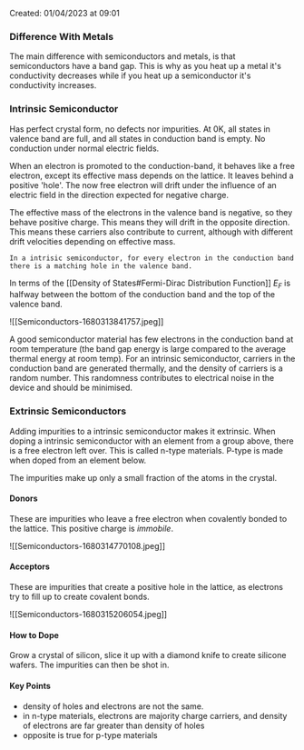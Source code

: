 Created: 01/04/2023 at 09:01

### Difference With Metals
The main difference with semiconductors and metals, is that semiconductors have a band gap. This is why as you heat up a metal it's conductivity decreases while if you heat up a semiconductor it's conductivity increases.

### Intrinsic Semiconductor
Has perfect crystal form, no defects nor impurities. At 0K, all states in valence band are full, and all states in conduction band is empty. No conduction under normal electric fields.

When an electron is promoted to the conduction-band, it behaves like a free electron, except its effective mass depends on the lattice. It leaves behind a positive 'hole'. The now free electron will drift under the influence of an electric field in the direction expected for negative charge.

The effective mass of the electrons in the valence band is negative, so they behave positive charge. This means they will drift in the opposite direction. This means these carriers also contribute to current, although with different drift velocities depending on effective mass.

```ad-info
In a intrisic semiconductor, for every electron in the conduction band there is a matching hole in the valence band.
```

In terms of the [[Density of States#Fermi-Dirac Distribution Function]] $E_F$ is halfway between the bottom of the conduction band and the top of the valence band.

![[Semiconductors-1680313841757.jpeg]]

A good semiconductor material has few electrons in the conduction band at room temperature (the band gap energy is large compared to the average thermal energy at room temp). For an intrinsic semiconductor, carriers in the conduction band are generated thermally, and the density of carriers is a random number. This randomness contributes to electrical noise in the device and should be minimised.

### Extrinsic Semiconductors
Adding impurities to a intrinsic semiconductor makes it extrinsic. When doping a intrinsic semiconductor with an element from a group above, there is a free electron left over. This is called n-type materials. P-type is made when doped from an element below.

The impurities make up only a small fraction of the atoms in the crystal.

#### Donors
These are impurities who leave a free electron when covalently bonded to the lattice. This positive charge is *immobile*.

![[Semiconductors-1680314770108.jpeg]]

#### Acceptors
These are impurities that create a positive hole in the lattice, as electrons try to fill up to create covalent bonds.

![[Semiconductors-1680315206054.jpeg]]

#### How to Dope
Grow a crystal of silicon, slice it up with a diamond knife to create silicone wafers.
The impurities can then be shot in.

#### Key Points
- density of holes and electrons are not the same.
- in n-type materials, electrons are majority charge carriers, and density of electrons are far greater than density of holes
- opposite is true for p-type materials